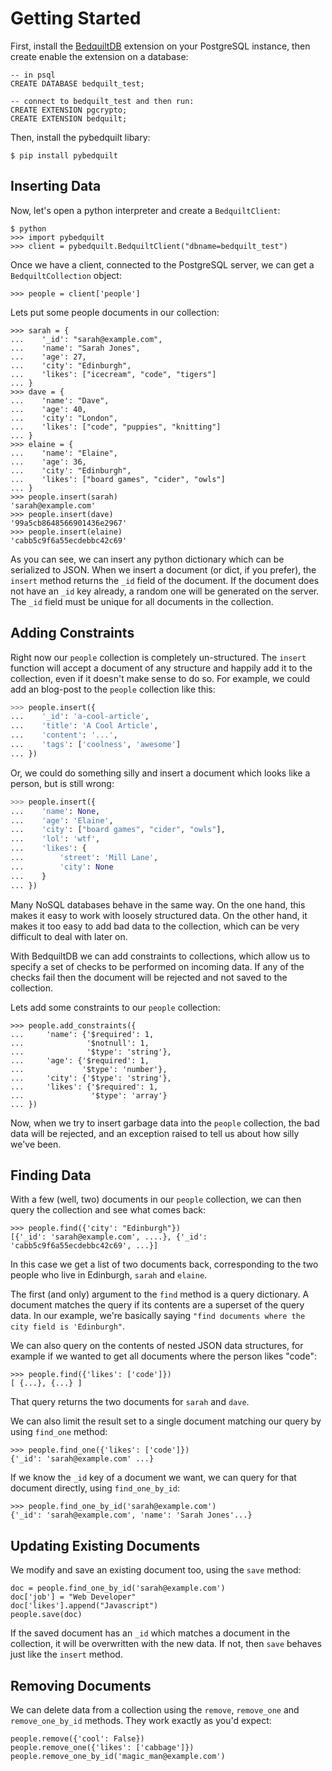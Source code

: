 # Getting Started

First, install the [BedquiltDB](http://bedquiltdb.github.io) extension on your
PostgreSQL instance, then create enable the extension on a database:
```
-- in psql
CREATE DATABASE bedquilt_test;

-- connect to bedquilt_test and then run:
CREATE EXTENSION pgcrypto;
CREATE EXTENSION bedquilt;
```

Then, install the pybedquilt libary:
```
$ pip install pybedquilt
```


## Inserting Data

Now, let's open a python interpreter and create a `BedquiltClient`:
```
$ python
>>> import pybedquilt
>>> client = pybedquilt.BedquiltClient("dbname=bedquilt_test")
```

Once we have a client, connected to the PostgreSQL server, we can get
a `BedquiltCollection` object:
```
>>> people = client['people']
```

Lets put some people documents in our collection:
```
>>> sarah = {
...    '_id': "sarah@example.com",
...    'name': "Sarah Jones",
...    'age': 27,
...    'city': "Edinburgh",
...    'likes': ["icecream", "code", "tigers"]
... }
>>> dave = {
...    'name': "Dave",
...    'age': 40,
...    'city': "London",
...    'likes': ["code", "puppies", "knitting"]
... }
>>> elaine = {
...    'name': "Elaine",
...    'age': 36,
...    'city': "Edinburgh",
...    'likes': ["board games", "cider", "owls"]
... }
>>> people.insert(sarah)
'sarah@example.com'
>>> people.insert(dave)
'99a5cb8648566901436e2967'
>>> people.insert(elaine)
'cabb5c9f6a55ecdebbc42c69'
```

As you can see, we can insert any python dictionary which can be serialized to JSON.
When we insert a document (or dict, if you prefer), the `insert` method returns the
`_id` field of the document. If the document does not have an `_id` key already,
a random one will be generated on the server. The `_id` field must be unique for
all documents in the collection.


## Adding Constraints

Right now our `people` collection is completely un-structured. The `insert`
function will accept a document of any structure and happily add it to the
collection, even if it doesn't make sense to do so. For example, we could
add an blog-post to the `people` collection like this:

```python
>>> people.insert({
...    '_id': 'a-cool-article',
...    'title': 'A Cool Article',
...    'content': '...',
...    'tags': ['coolness', 'awesome']
... })
```

Or, we could do something silly and insert a document which looks like a person,
but is still wrong:

```python
>>> people.insert({
...    'name': None,
...    'age': 'Elaine',
...    'city': ["board games", "cider", "owls"],
...    'lol': 'wtf',
...    'likes': {
...        'street': 'Mill Lane',
...        'city': None
...    }
... })
```

Many NoSQL databases behave in the same way. On the one hand, this makes
it easy to work with loosely structured data. On the other hand, it makes it
too easy to add bad data to the collection, which can be very difficult to
deal with later on.

With BedquiltDB we can add constraints to collections, which allow us to specify
a set of checks to be performed on incoming data. If any of the checks fail
then the document will be rejected and not saved to the collection.

Lets add some constraints to our `people` collection:

```
>>> people.add_constraints({
...     'name': {'$required': 1,
...              '$notnull': 1,
...              '$type': 'string'},
...     'age': {'$required': 1,
...             '$type': 'number'},
...     'city': {'$type': 'string'},
...     'likes': {'$required': 1,
...               '$type': 'array'}
... })
```

Now, when we try to insert garbage data into the `people` collection,
the bad data will be rejected, and an exception raised to tell us about
how silly we've been.



## Finding Data

With a few (well, two) documents in our `people` collection, we can then query the
collection and see what comes back:
```
>>> people.find({'city': "Edinburgh"})
[{'_id': 'sarah@example.com', ....}, {'_id': 'cabb5c9f6a55ecdebbc42c69', ...}]
```

In this case we get a list of two documents back, corresponding to the two
people who live in Edinburgh, `sarah` and `elaine`.

The first (and only) argument to the `find` method is a query dictionary. A document
matches the query if its contents are a superset of the query data. In our example,
we're basically saying `"find documents where the city field is 'Edinburgh"`.

We can also query on the contents of nested JSON data structures, for example if
we wanted to get all documents where the person likes "code":
```
>>> people.find({'likes': ['code']})
[ {...}, {...} ]
```

That query returns the two documents for `sarah` and `dave`.

We can also limit the result set to a single document matching our query by using
`find_one` method:
```
>>> people.find_one({'likes': ['code']})
{'_id': 'sarah@example.com' ...}
```

If we know the `_id` key of a document we want, we can query for that document
directly, using `find_one_by_id`:
```
>>> people.find_one_by_id('sarah@example.com')
{'_id': 'sarah@example.com', 'name': 'Sarah Jones'...}
```

## Updating Existing Documents

We modify and save an existing document too, using the `save` method:
```
doc = people.find_one_by_id('sarah@example.com')
doc['job'] = "Web Developer"
doc['likes'].append("Javascript")
people.save(doc)
```

If the saved document has an `_id` which matches a document in the collection,
it will be overwritten with the new data. If not, then `save` behaves just like the
`insert` method.


## Removing Documents

We can delete data from a collection using the `remove`, `remove_one`
and `remove_one_by_id` methods. They work exactly as you'd expect:
```
people.remove({'cool': False})
people.remove_one({'likes': ['cabbage']})
people.remove_one_by_id('magic_man@example.com')
```
